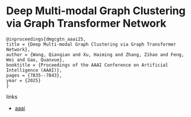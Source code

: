 # Deep Multi-modal Graph Clustering via Graph Transformer Network

```
@inproceedings{dmgcgtn_aaai25,
title = {Deep Multi-modal Graph Clustering via Graph Transformer Network},
author = {Wang, Qianqian and Xu, Haiming and Zhang, Zihao and Feng, Wei and Gao, Quanxue},
booktitle = {Proceedings of the AAAI Conference on Artificial Intelligence (AAAI)},
pages = {7835--7843},
year = {2025}
}
```

links
- [aaai](https://ojs.aaai.org/index.php/AAAI/article/view/32844)
